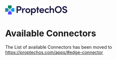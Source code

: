 ![ProptechOS logo](../../images/ProptechOS-logotype-ex.png)
# Available Connectors
The List of available Connectors has been moved to https://proptechos.com/apps/#edge-connector
